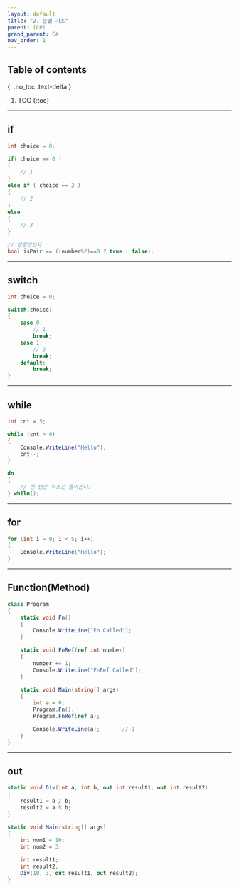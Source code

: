 ```yaml
---
layout: default
title: "2. 문법 기초"
parent: (C#)
grand_parent: C#
nav_order: 1
---
```


## Table of contents
{: .no_toc .text-delta }

1. TOC
{:toc}

---

## if

```csharp
int choice = 0;

if( choice == 0 )
{
    // 1
}
else if ( choice == 2 )
{
    // 2
}
else
{
    // 3
}
```

```csharp
// 삼항연산자
bool isPair == ((number%2)==0 ? true : false);
```

---

## switch

```csharp
int choice = 0;

switch(choice)
{
    case 0:
        // 1
        break;
    case 1:
        // 2
        break;
    default:
        break;
}
```

---

## while

```csharp
int cnt = 5;

while (cnt > 0)
{
    Console.WriteLine("Hello");
    cnt--;
}
```

```csharp
do
{
    // 한 번은 무조건 들어온다.
} while();
```

---

## for

```csharp
for (int i = 0; i < 5; i++)
{
    Console.WriteLine("Hello");
}
```

---

## Function(Method)

```csharp
class Program
{
    static void Fn()
    {
        Console.WriteLine("Fn Called");
    }

    static void FnRef(ref int number)
    {
        number += 1;
        Console.WriteLine("FnRef Called");
    }

    static void Main(string[] args)
    {
        int a = 0;
        Program.Fn();
        Program.FnRef(ref a);

        Console.WriteLine(a);       // 1
    }
}
```

---

## out

```csharp
static void Div(int a, int b, out int result1, out int result2)
{
    result1 = a / b;
    result2 = a % b;
}

static void Main(string[] args)
{
    int num1 = 10;
    int num2 = 3;

    int result1;
    int result2;
    Div(10, 3, out result1, out result2);
}
```
